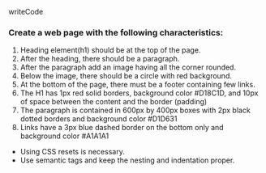 writeCode

### Create a web page with the following characteristics:

1. Heading element(h1) should be at the top of the page.
2. After the heading, there should be a paragraph.
3. After the paragraph add an image having all the corner rounded.
4. Below the image, there should be a circle with red background.
5. At the bottom of the page, there must be a footer containing few links.
6. The H1 has 1px red solid borders, background color #D18C1D, and 10px of space between the content and the border (padding)
7. The paragraph is contained in 600px by 400px boxes with 2px black dotted borders and background color #D1D631
8. Links have a 3px blue dashed border on the bottom only and background color #A1A1A1

- Using CSS resets is necessary.
- Use semantic tags and keep the nesting and indentation proper.
